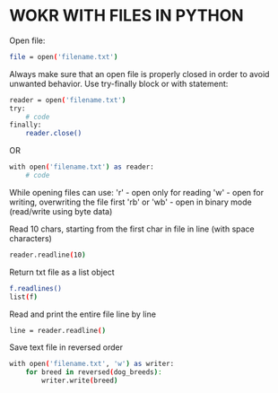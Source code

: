 # WOKR WITH FILES IN PYTHON

Open file:

```bash
file = open('filename.txt')
```

Always make sure that an open file is properly closed in order to avoid unwanted behavior. Use try-finally block or with statement:

```bash
reader = open('filename.txt')
try:
    # code
finally:
    reader.close()

```
OR 

```bash
with open('filename.txt') as reader:
    # code

```

While opening files can use: 
'r' - open only for reading
'w' - open for writing, overwriting the file first
'rb' or 'wb' - open in binary mode (read/write using byte data)

Read 10 chars, starting from the first char in file in line (with space characters)

```bash
reader.readline(10)
```

Return txt file as a list object
```bash
f.readlines()
list(f)
```

Read and print the entire file line by line

```bash
line = reader.readline()
```

Save text file in reversed order

```bash
with open('filename.txt', 'w') as writer:
    for breed in reversed(dog_breeds):
        writer.write(breed)
```

